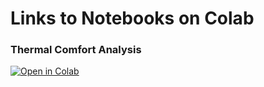 # Links to Notebooks on Colab

### Thermal Comfort Analysis

[![Open in Colab](https://colab.research.google.com/assets/colab-badge.svg)](https://colab.research.google.com/github/wri/cities-heat-workspace/blob/thermalcomfort-analysis/notebooks/cape-town/thermalcomfort_statistics.ipynb)
